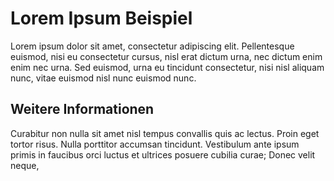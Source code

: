 # Lorem Ipsum Beispiel

Lorem ipsum dolor sit amet, consectetur adipiscing elit. Pellentesque euismod, nisi eu consectetur cursus, nisl erat dictum urna, nec dictum enim enim nec urna. Sed euismod, urna eu tincidunt consectetur, nisi nisl aliquam nunc, vitae euismod nisl nunc euismod nunc.

## Weitere Informationen

Curabitur non nulla sit amet nisl tempus convallis quis ac lectus. Proin eget tortor risus. Nulla porttitor accumsan tincidunt. Vestibulum ante ipsum primis in faucibus orci luctus et ultrices posuere cubilia curae; Donec velit neque,